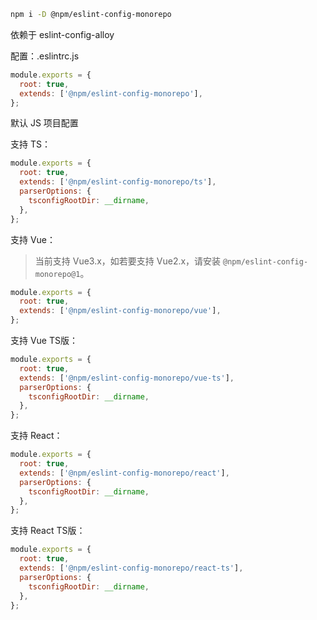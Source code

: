 ```bash
npm i -D @npm/eslint-config-monorepo
```

依赖于 eslint-config-alloy

配置：.eslintrc.js
```js
module.exports = {
  root: true,
  extends: ['@npm/eslint-config-monorepo'],
};
```
默认 JS 项目配置

支持 TS：
```js
module.exports = {
  root: true,
  extends: ['@npm/eslint-config-monorepo/ts'],
  parserOptions: {
    tsconfigRootDir: __dirname,
  },
};
```

支持 Vue：
> 当前支持 Vue3.x，如若要支持 Vue2.x，请安装 `@npm/eslint-config-monorepo@1`。
```js
module.exports = {
  root: true,
  extends: ['@npm/eslint-config-monorepo/vue'],
};
```

支持 Vue TS版：
```js
module.exports = {
  root: true,
  extends: ['@npm/eslint-config-monorepo/vue-ts'],
  parserOptions: {
    tsconfigRootDir: __dirname,
  },
};
```

支持 React：
```js
module.exports = {
  root: true,
  extends: ['@npm/eslint-config-monorepo/react'],
  parserOptions: {
    tsconfigRootDir: __dirname,
  },
};
```

支持 React TS版：
```js
module.exports = {
  root: true,
  extends: ['@npm/eslint-config-monorepo/react-ts'],
  parserOptions: {
    tsconfigRootDir: __dirname,
  },
};
```
